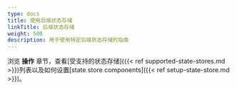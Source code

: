 ```yaml
---
type: docs
title: 使用后端状态存储
linkTitle: 后端状态存储
weight: 500
description: 用于使用特定后端状态存储的指南
---
```


浏览 **操作** 章节，查看[受支持的状态存储]({{< ref supported-state-stores.md >}})列表以及如何设置[state store components]({{< ref setup-state-store.md >}})。

